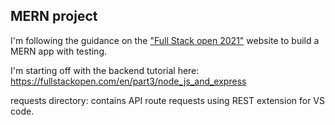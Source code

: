 ## MERN project

I'm following the guidance on the ["Full Stack open 2021"](https://fullstackopen.com/en/) website to build a MERN app with testing.

I'm starting off with the backend tutorial here: https://fullstackopen.com/en/part3/node_js_and_express

requests directory: contains API route requests using REST extension for VS code.
